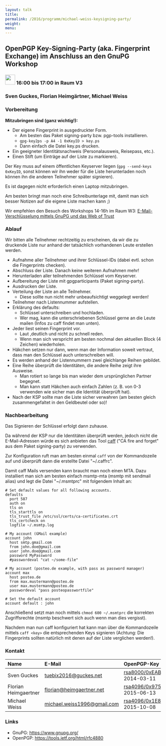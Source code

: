 ```yaml
---
layout: talk
title:
permalink: /2016/programm/michael-weiss-keysigning-party/
weight:
menu:
---
```

## OpenPGP Key-Signing-Party (aka. Fingerprint Exchange) im Anschluss an den GnuPG Workshop

### <img height = "32" src="../../../images/workshop.svg"> 16:00 bis 17:00 in Raum V3

### Sven Guckes, Florian Heimgärtner, Michael Weiss

### Vorbereitung

**Mitzubringen sind (ganz wichtig!):**

* Der eigene Fingerprint in ausgedruckter Form.
    * Am besten das Paket signing-party bzw. pgp-tools installieren.
    * `gpg-key2ps -p A4 -1 0xKeyID > key.ps`
    * Dann einfach die Datei key.ps drucken.
* Ein geeigneter Identitätsnachweis (Personalausweis, Reisepass, etc.).
* Einen Stift (um Einträge auf der Liste zu markieren).

Der Key muss auf einem öffentlichen Keyserver liegen (`gpg --send-keys 0xKeyID`,
sonst können wir ihn weder für die Liste herunterladen noch können ihn die
anderen Teilnehmer später signieren).

Es ist dagegen nicht erforderlich einen Laptop mitzubringen.

Am besten bringt man noch eine Schreibunterlage mit, damit man sich besser
Notizen auf die eigene Liste machen kann ;)

Wir empfehlen den Besuch des Workshops 14-16h im Raum W3:
[E-Mail-Verschlüsselung mittels GnuPG und das Web of Trust](../michael-weiss-e-mail-verschluesselung-mittels-gnupg-und-das-web-of-trust)

### Ablauf

Wir bitten alle Teilnehmer rechtzeitig zu erscheinen, da wir die zu druckende
Liste nur anhand der tatsächlich vorhandenen Leute erstellen werden.

* Aufnahme aller Teilnehmer und ihrer Schlüssel-IDs (dabei evtl. schon die
  Fingerprints checken).
* Abschluss der Liste. Danach keine weiteren Aufnahmen mehr!
* Herunterladen aller teilnehmenden Schlüssel vom Keyserver.
* Aufbereitung der Liste mit gpgparticipants (Paket signing-party).
* Ausdrucken der Liste.
* Verteilung der Liste an alle Teilnehmer.
    * Diese sollte nun nicht mehr unbeaufsichtigt weggelegt werden!
* Teilnehmer nach Listennummer aufstellen.
* Erklärung des defaults:
    * Schlüssel unterschreiben und hochladen.
    * Wer mag, kann die unterschriebenen Schlüssel gerne an die Leute mailen
      (Infos zu caff findet man unten).
* Jeder liest seinen Fingerprint vor.
    * Laut ,deutlich und nicht zu schnell reden.
    * Wenn man sich verspricht am besten nochmal den aktuellen Block (4 Zeichen)
      wiederholen.
* Häkchen setzen nur dann, wenn man der Information  soweit vertraut, dass man
  den Schlüssel auch unterschreiben will.
* Es werden anhand der Listennummern zwei gleichlange Reihen gebildet.
* Eine Reihe überprüft die Identitäten, die andere Reihe zeigt ihre Ausweise.
    * Man rotiert so lange bis man wieder dem ursprünglichen Partner begegnet.
    * Man kann statt Häkchen auch einfach Zahlen (z. B. von 0-3 verwenden wie
      sicher man die Identität überprüft hat).
* Nach der KSP sollte man die Liste sicher verwahren (am besten gleich
  zusammengefaltet in den Geldbeutel oder so)!

### Nachbearbeitung

Das Signieren der Schlüssel erfolgt dann zuhause.

Da während der KSP nur die Identitäten überprüft werden, jedoch nicht die
E-Mail-Adressen würde es sich anbieten das Tool
[caff](https://pgp-tools.alioth.debian.org/) ("CA fire and forget" aus dem Paket
signing-party) zu verwenden.

Zur Konfiguration ruft man am besten einmal `caff` von der Kommandozeile auf und
überprüft dann die erstellte Datei "~/.caffrc".

Damit caff Mails versenden kann braucht man noch einen MTA. Dazu installiert man
sich am besten einfach msmtp-mta (msmtp mit sendmail alias) und legt die Datei
"~/.msmtprc" mit folgendem Inhalt an:

```
# Set default values for all following accounts.
defaults
  port 587
  auth on
  tls on
  tls_starttls on
  tls_trust_file /etc/ssl/certs/ca-certificates.crt
  tls_certcheck on
  logfile ~/.msmtp.log

# My account (GMail example)
account john
  host smtp.gmail.com
  from john.doe@gmail.com
  user john.doe@gmail.com
  password MyPassword
  #passwordeval "cat ~/some-file"

# My account (posteo.de example, with pass as password manager)
account max
  host posteo.de
  from max.mustermann@posteo.de
  user max.mustermann@posteo.de
  passwordeval "pass posteopasswortfile"

# Set the default account
account default : john
```

Anschließend setzt man noch mittels `chmod 600 ~/.msmtprc` die korrekten
Zugriffsrechte (msmtp beschwert sich auch wenn man dies vergisst).

Nachdem man nun caff konfiguriert hat kann man über die Kommandozeile mittels
`caff <key>` die entsprechenden Keys signieren (Achtung: Die Fingerprints
sollten natürlich mit denen auf der Liste verglichen werden!).

### Kontakt

| Name                 | E-Mail                        | OpenPGP-Key (Creation date)                                                                                                                |
| :------------------- | :---------------------------- | :----------------------------------------------------------------------------------------------------------------------------------------- |
| Sven    Guckes       | <tuebix2016@guckes.net>       | [rsa8000/0xEAB97F200185391B](https://sks-keyservers.net/pks/lookup?op=vindex&search=0xEAB97F200185391B&fingerprint=on&exact=on) 2014-03-11 |
| Florian Heimgaertner | <florian@heimgaertner.net>    | [rsa4096/0x975D004EEF4515A5](https://sks-keyservers.net/pks/lookup?op=vindex&search=0x975D004EEF4515A5&fingerprint=on&exact=on) 2015-06-13 |
| Michael Weiss        | <michael.weiss1996@gmail.com> | [rsa4096/0x1E8B02C29318BA46](https://sks-keyservers.net/pks/lookup?op=vindex&search=0x1E8B02C29318BA46&fingerprint=on&exact=on) 2015-10-08 |

### Links

- GnuPG: <a href="https://www.gnupg.org/" target="_blank">https://www.gnupg.org/</a>
- OpenPGP: <a href="https://tools.ietf.org/html/rfc4880" target="_blank">https://tools.ietf.org/html/rfc4880</a>
